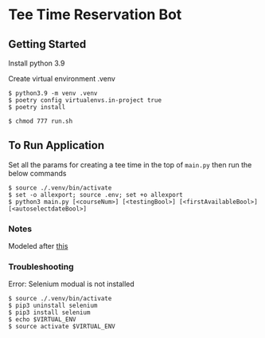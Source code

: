 # Tee Time Reservation Bot


## Getting Started
Install python 3.9

Create virtual environment .venv


```
$ python3.9 -m venv .venv
$ poetry config virtualenvs.in-project true
$ poetry install
```

```
$ chmod 777 run.sh
```

## To Run Application
Set all the params for creating a tee time in the top of `main.py` then run the below commands


```
$ source ./.venv/bin/activate
$ set -o allexport; source .env; set +o allexport
$ python3 main.py [<courseNum>] [<testingBool>] [<firstAvailableBool>] [<autoselectdateBool>]
```


### Notes
Modeled after [this](https://medium.com/@ryujimorita.1009/how-i-built-a-booking-automation-bot-to-get-a-popular-cafe-admission-ticket-851bb2f9eac0)


### Troubleshooting
Error: Selenium modual is not installed

```
$ source ./.venv/bin/activate
$ pip3 uninstall selenium
$ pip3 install selenium
$ echo $VIRTUAL_ENV
$ source activate $VIRTUAL_ENV
```
